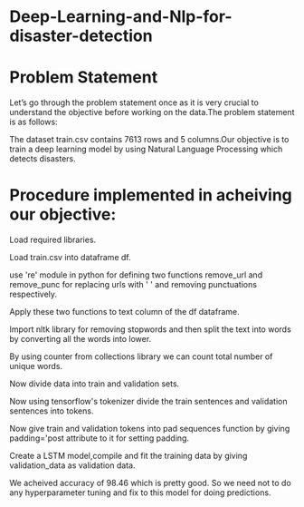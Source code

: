 # Deep-Learning-and-Nlp-for-disaster-detection
# Problem Statement
Let’s go through the problem statement once as it is very crucial to understand the objective before working on the data.The problem statement is as follows:

The dataset train.csv contains 7613 rows and 5 columns.Our objective is to train a deep learning model by using Natural Language Processing  which detects disasters.

# Procedure implemented in acheiving our objective:
Load required libraries.

Load train.csv into dataframe df.

use 're' module in python for defining two functions remove_url and remove_punc for replacing urls with ' ' and removing  punctuations respectively.

Apply these two functions to text column of the df dataframe.

Import nltk library for removing  stopwords and then split the text into words by converting all the words into lower.

By using counter from collections library we can count total  number of unique words.

Now divide data into train and validation sets.

Now using tensorflow's tokenizer divide the train sentences and validation sentences into tokens.

Now give train and validation tokens into pad sequences function by giving padding='post attribute to it for setting padding.

Create a LSTM model,compile and fit the training data by giving validation_data as validation data.

We acheived accuracy of 98.46 which is pretty good.
So we need not to do any hyperparameter tuning and fix to this model for doing predictions.











